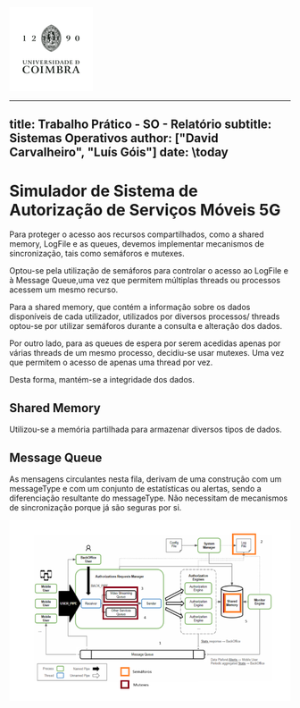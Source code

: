 ![UC LOGO](/assets/uc-logo.png)

---
title: Trabalho Prático - SO - Relatório
subtitle: Sistemas Operativos
author: ["David Carvalheiro", "Luís Góis"]
date: \today
---

# Simulador de Sistema de Autorização de Serviços Móveis 5G

Para proteger o acesso aos recursos compartilhados, como a shared memory,
LogFile e as queues, devemos implementar mecanismos de sincronização, tais como
semáforos e mutexes.

Optou-se pela utilização de semáforos para controlar o acesso ao LogFile e à
Message Queue,uma vez que permitem múltiplas threads ou processos acessem um
mesmo recurso.

Para a shared memory, que contém a informação sobre os dados disponíveis de cada
utilizador, utilizados por diversos processos/ threads optou-se por utilizar
semáforos durante a consulta e alteração dos dados.

Por outro lado, para as queues de espera por serem acedidas apenas por várias
threads de um mesmo processo, decidiu-se usar mutexes. Uma vez que permitem o
acesso de apenas uma thread por vez.

Desta forma, mantém-se a integridade dos dados.

## Shared Memory

Utilizou-se a memória partilhada para armazenar diversos tipos de dados. 

## Message Queue

As mensagens circulantes nesta fila, derivam de uma construção com um
messageType e com um conjunto de estatísticas ou alertas, sendo a diferenciação
resultante do messageType. Não necessitam de mecanismos de sincronização porque
já são seguras por si.


![Diagrama](/assets/diagram.png)

